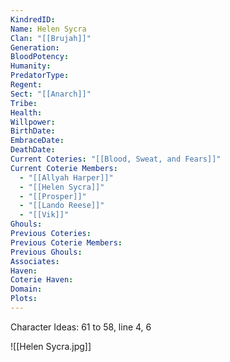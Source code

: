 ```yaml
---
KindredID: 
Name: Helen Sycra
Clan: "[[Brujah]]"
Generation: 
BloodPotency: 
Humanity: 
PredatorType: 
Regent: 
Sect: "[[Anarch]]"
Tribe: 
Health: 
Willpower: 
BirthDate: 
EmbraceDate: 
DeathDate: 
Current Coteries: "[[Blood, Sweat, and Fears]]"
Current Coterie Members:
  - "[[Allyah Harper]]"
  - "[[Helen Sycra]]"
  - "[[Prosper]]"
  - "[[Lando Reese]]"
  - "[[Vik]]"
Ghouls: 
Previous Coteries: 
Previous Coterie Members: 
Previous Ghouls: 
Associates: 
Haven: 
Coterie Haven: 
Domain: 
Plots: 
---
```


Character Ideas: 
61 to 58, line 4, 6

![[Helen Sycra.jpg]]